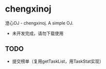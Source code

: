 # chengxinoj

澄心OJ - chengxinoj. A simple OJ.

+ 未开发完成，请勿下载使用

## TODO

+ 提交榜单（复用getTaskList，用TaskStat实现）

